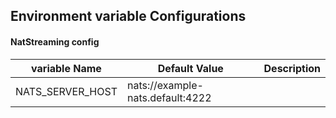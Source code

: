 ## Environment variable Configurations

#### NatStreaming config
variable Name   |Default Value                       |Description
----------------|------------------------------------|------------------
NATS_SERVER_HOST| nats://example-nats.default:4222   |                  